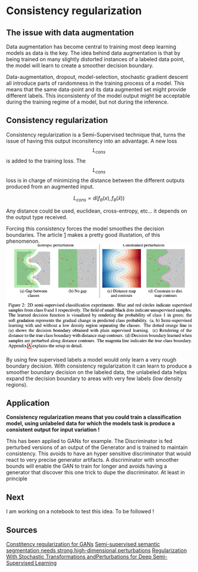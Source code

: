 # Consistency regularization

## The issue with data augmentation
Data augmentation has become central to training most deep learning models as data is the key.
The idea behind data augmentation is that by being trained on many slightly distorted instances of a labeled data point, the model will learn to create a smoother decision boundary.

Data-augmentation, dropout, model-selection, stochastic gradient descent all introduce parts of randomness in the training process of a model.
This means that the same data-point and its data augmented set might provide different labels.
This inconsistenty of the model output might be acceptable during the training regime of a model, but not during the inference.

## Consistency regularization
Consistency regularization is a Semi-Supervised technique that, turns the issue of having this output inconsitency into an advantage.
A new loss $$ L_{cons} $$ is added to the training loss. The $$ L_{cons} $$ loss is in charge of minimizing the distance between the different outputs produced from an augmented input.

$$ 
L_{cons} =  d(f_\theta(x), f_\theta(\hat{x}))
$$

Any distance could be used, euclidean, cross-entropy, etc... it depends on the output type received.

Forcing this consistency forces the model smoothes the decision boundaries.
The article [1](https://arxiv.org/pdf/1906.01916.pdf) makes a pretty good illustation, of this phenomenon.
![Boundaries](images/consistency-regularization-decision-boundary.png)

By using few supervised labels a model would only learn a very rough boundary decision. 
With consistency regularization it can learn to produce a smoother boundary decision on the labeled data, the unlabeled data helps expand the decision boundary to areas with very few labels (low density regions). 

## Application
**Consistency regularization means that you could train a classification model, using unlabeled data for which the models task is produce a consistent output for input variation !**

This has been applied to GANs for example. The Discriminator is fed perturbed versions of an output of the Generator and is trained to maintain consistency. 
This avoids to have an hyper sensitive discriminator that would react to very precise generator artifacts.
A discriminator with smoother bounds will enable the GAN to train for longer and avoids having a generator that discover this one trick to dupe the discriminator. At least in principle
  
## Next  
I am working on a notebook to test this idea. To be followed !

## Sources

[Constitency regularization for GANs](https://deepai.org/publication/consistency-regularization-for-generative-adversarial-networks)
[Semi-supervised semantic segmentation needs strong,high-dimensional perturbations](https://arxiv.org/pdf/1906.01916.pdf)
[Regularization With Stochastic Transformations andPerturbations for Deep Semi-Supervised Learning](https://arxiv.org/pdf/1606.04586.pdf)
